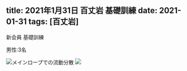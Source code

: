 title: 2021年1月31日 百丈岩 基礎訓練
date: 2021-01-31
tags: [百丈岩]
---

新会員 基礎訓練 

男性:3名

![メインロープでの流動分散](/2021/01/31/20210131/1.jpg)
![](/2021/01/31/20210131/2.jpg)

